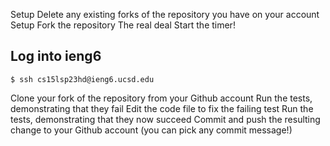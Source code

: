 Setup Delete any existing forks of the repository you have on your account
Setup Fork the repository
The real deal Start the timer!

## Log into ieng6

```
$ ssh cs15lsp23hd@ieng6.ucsd.edu
```



Clone your fork of the repository from your Github account
Run the tests, demonstrating that they fail
Edit the code file to fix the failing test
Run the tests, demonstrating that they now succeed
Commit and push the resulting change to your Github account (you can pick any commit message!)

